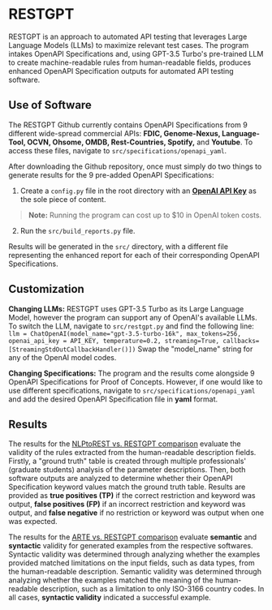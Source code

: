 # RESTGPT

RESTGPT is an approach to automated API testing that leverages Large Language Models (LLMs) to maximize relevant test cases. The program intakes OpenAPI Specifications and, using GPT-3.5 Turbo's pre-trained LLM to create machine-readable rules from human-readable fields, produces enhanced OpenAPI Specification outputs for automated API testing software.

## Use of Software

The RESTGPT Github currently contains OpenAPI Specifications from 9 different wide-spread commercial APIs: **FDIC, Genome-Nexus, Language-Tool, OCVN, Ohsome, OMDB, Rest-Countries, Spotify,** and **Youtube**. To access these files, navigate to `src/specifications/openapi_yaml`.

After downloading the Github repository, once must simply do two things to generate results for the 9 pre-added OpenAPI Specifications:
1. Create a `config.py` file in the root directory with an [**OpenAI API Key**](https://platform.openai.com/account/api-keys) as the sole piece of content.
> **Note:**
> Running the program can cost up to $10 in OpenAI token costs.
2. Run the `src/build_reports.py` file.

Results will be generated in the `src/` directory, with a different file representing the enhanced report for each of their corresponding OpenAPI Specifications. 

## Customization

**Changing LLMs:** RESTGPT uses GPT-3.5 Turbo as its Large Language Model, however the program can support any of OpenAI's available LLMs. To switch the LLM, navigate to `src/restgpt.py` and find the following line:
```llm = ChatOpenAI(model_name="gpt-3.5-turbo-16k", max_tokens=256, openai_api_key = API_KEY, temperature=0.2, streaming=True, callbacks=[StreamingStdOutCallbackHandler()])```
Swap the "model_name" string for any of the OpenAI model codes.

**Changing Specifications:** The program and the results come alongside 9 OpenAPI Specifications for Proof of Concepts. However, if one would like to use different specifications, navigate to `src/specifications/openapi_yaml` and add the desired OpenAPI Specification file in **yaml** format.

## Results

The results for the [NLPtoREST vs. RESTGPT comparison](https://docs.google.com/spreadsheets/d/1_8WJ6GkmMhOOTBmXf3d9vMPF5r7FrE34A51fHcyOQPA/edit?usp=sharing) evaluate the validity of the rules extracted from the human-readable description fields. Firstly, a "ground truth" table is created through multiple professionals' (graduate students) analysis of the parameter descriptions. Then, both software outputs are analyzed to determine whether their OpenAPI Specification keyword values match the ground truth table. Results are provided as **true positives (TP)** if the correct restriction and keyword was output, **false positives (FP)** if an incorrect restriction and keyword was output, and **false negative** if no restriction or keyword was output when one was expected.

The results for the [ARTE vs. RESTGPT comparison](https://docs.google.com/spreadsheets/d/1NLgmgkgMhnl31Z1_Z3j6-9aGUVhPEo67h6vkMKZnfFI/edit?usp=sharing) evaluate **semantic** and **syntactic** validity for generated examples from the respective softwares. Syntactic validity was determined through analyzing whether the examples provided matched limitations on the input fields, such as data types, from the human-readable description. Semantic validity was determined through analyzing whether the examples matched the meaning of the human-readable description, such as a limitation to only ISO-3166 country codes. In all cases, **syntactic validity** indicated a successful example.
